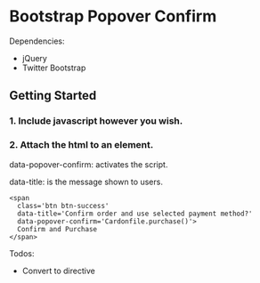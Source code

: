 Bootstrap Popover Confirm
=========================

Dependencies:
- jQuery
- Twitter Bootstrap

## Getting Started
### 1. Include javascript however you wish.

### 2. Attach the html to an element.
data-popover-confirm: activates the script.

data-title: is the message shown to users.


    <span
      class='btn btn-success'
      data-title='Confirm order and use selected payment method?'
      data-popover-confirm='Cardonfile.purchase()'>
      Confirm and Purchase
    </span>


Todos:
- Convert to directive
